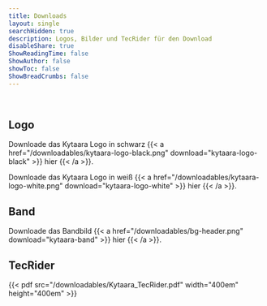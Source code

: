 ```yaml
---
title: Downloads
layout: single
searchHidden: true
description: Logos, Bilder und TecRider für den Download
disableShare: true
ShowReadingTime: false
ShowAuthor: false
showToc: false
ShowBreadCrumbs: false
---
```


&nbsp;
## Logo

Downloade das Kytaara Logo in schwarz
{{< a href="/downloadables/kytaara-logo-black.png" download="kytaara-logo-black" >}}
hier
{{< /a >}}.  

Downloade das Kytaara Logo in weiß
{{< a href="/downloadables/kytaara-logo-white.png" download="kytaara-logo-white" >}}
hier
{{< /a >}}.  


## Band

Downloade das Bandbild 
{{< a href="/downloadables/bg-header.png" download="kytaara-band" >}}
hier
{{< /a >}}.  

## TecRider

{{< pdf src="/downloadables/Kytaara_TecRider.pdf" width="400em" height="400em" >}}
